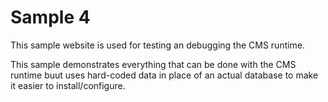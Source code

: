﻿# Sample 4

This sample website is used for testing an debugging the CMS runtime.

This sample demonstrates everything that can be done with the CMS runtime
buut uses hard-coded data in place of an actual database to make it easier
to install/configure.
